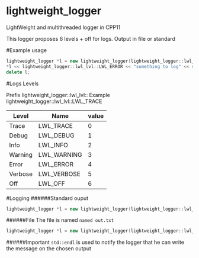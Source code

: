 # lightweight_logger
LightWeight and multithreaded logger in CPP11

This logger proposes 6 levels + off for logs.
Output in file or standard

#Example usage
```cpp
lightweight_logger *l = new lightweight_logger(lightweight_logger::lwl_lvl::LWL_TRACE);
*l << lightweight_logger::lwl_lvl::LWL_ERROR << "something to log" << std::endl;
delete l;
```

#Logs Levels

Prefix lightweight_logger::lwl_lvl::
Example lightweight_logger::lwl_lvl::LWL_TRACE

Level   |  Name       | value
--------|-------------|-------
Trace   | LWL_TRACE   |  0
Debug   | LWL_DEBUG   |  1
Info    | LWL_INFO    |  2
Warning | LWL_WARNING |  3
Error   | LWL_ERROR   |  4
Verbose | LWL_VERBOSE |  5
Off     | LWL_OFF     |  6

#Logging
######Standard ouput
```cpp
lightweight_logger *l = new lightweight_logger(lightweight_logger::lwl_lvl::LWL_TRACE);
```

######File
The file is named `named out.txt`
```cpp
lightweight_logger *l = new lightweight_logger(lightweight_logger::lwl_lvl::LWL_TRACE, "out.txt");
```
######Important
`std::endl` is used to notify the logger that he can write the message on the chosen output
